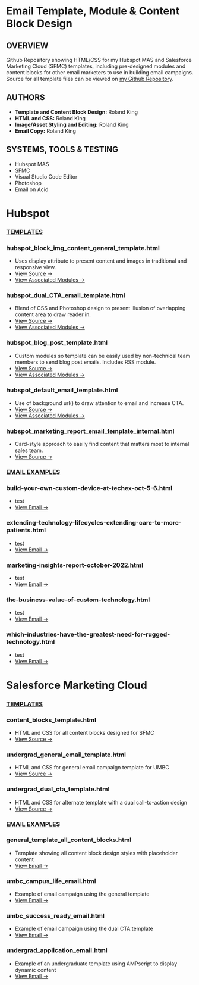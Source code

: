 # Email Template, Module & Content Block Design
## OVERVIEW
Github Repository showing HTML/CSS for my Hubspot MAS and Salesforce Marketing Cloud (SFMC) templates, including pre-designed modules and content blocks for other email marketers to use in building email campaigns. Source for all template files can be viewed on [my Github Repository](https://github.com/RolandHKing/rolandhking.github.io).

## AUTHORS
 * **Template and Content Block Design:** Roland King
 * **HTML and CSS:** Roland King
 * **Image/Asset Styling and Editing:** Roland King
 * **Email Copy:** Roland King

## SYSTEMS, TOOLS & TESTING
* Hubspot MAS
* SFMC
* Visual Studio Code Editor
* Photoshop
* Email on Acid

# Hubspot
### <ins>TEMPLATES</ins>

### hubspot_block_img_content_general_template.html
* Uses display attribute to present content and images in traditional and responsive view.
* [View Source →](https://github.com/RolandHKing/rolandhking.github.io/blob/main/Hubspot/templates/hubspot_block_img_content_general_template.html)
* [View Associated Modules →](https://github.com/RolandHKing/rolandhking.github.io/blob/main/Hubspot/Modules/hubspot_module_assets_block_content_img_text_template.html)

### hubspot_dual_CTA_email_template.html
* Blend of CSS and Photoshop design to present illusion of overlapping content area to draw reader in.
* [View Source →](https://github.com/RolandHKing/rolandhking.github.io/blob/main/Hubspot/templates/hubspot_dual_CTA_email_template.html)
* [View Associated Modules →](https://github.com/RolandHKing/rolandhking.github.io/blob/main/Hubspot/Modules/hubspot_module_assets_dual_CTA_template.html)

### hubspot_blog_post_template.html
* Custom modules so template can be easily used by non-technical team members to send blog post emails. Includes RSS module.
* [View Source →](https://github.com/RolandHKing/rolandhking.github.io/blob/main/Hubspot/templates/hubspot_blog_post_template.html)
* [View Associated Modules →](https://github.com/RolandHKing/rolandhking.github.io/blob/main/Hubspot/Modules/hubspot_module_assets_blog_post_template.html)

### hubspot_default_email_template.html
* Use of background url() to draw attention to email and increase CTA.
* [View Source →](https://github.com/RolandHKing/rolandhking.github.io/blob/main/Hubspot/templates/hubspot_default_email_template.html)
* [View Associated Modules →](https://github.com/RolandHKing/rolandhking.github.io/blob/main/Hubspot/Modules/hubspot_module_assets_default_template.html)

### hubspot_marketing_report_email_template_internal.html
* Card-style approach to easily find content that matters most to internal sales team.
* [View Source →](https://github.com/RolandHKing/rolandhking.github.io/blob/main/Hubspot/templates/hubspot_marketing_report_email_template_internal.html)

### <ins>EMAIL EXAMPLES</ins>
### build-your-own-custom-device-at-techex-oct-5-6.html
* test
* [View Email →]()

### extending-technology-lifecycles-extending-care-to-more-patients.html
* test
* [View Email →]()

### marketing-insights-report-october-2022.html
* test
* [View Email →]()

### the-business-value-of-custom-technology.html
* test
* [View Email →]()

### which-industries-have-the-greatest-need-for-rugged-technology.html
* test
* [View Email →]()

# Salesforce Marketing Cloud
### <ins>TEMPLATES</ins>
### content_blocks_template.html
 * HTML and CSS for all content blocks designed for SFMC
 * [View Source →](https://github.com/RolandHKing/rolandhking.github.io/blob/main/SFMC/templates/content_blocks_template.html)

### undergrad_general_email_template.html
 * HTML and CSS for general email campaign template for UMBC
 * [View Source →](https://github.com/RolandHKing/rolandhking.github.io/blob/main/SFMC/templates/undergrad_general_email_template.html)

### undergrad_dual_cta_template.html
 * HTML and CSS for alternate template with a dual call-to-action design
 * [View Source →](https://github.com/RolandHKing/rolandhking.github.io/blob/main/SFMC/templates/undergrad_dual_cta_template.html)

### <ins>EMAIL EXAMPLES</ins>
### general_template_all_content_blocks.html
 * Template showing all content block design styles with placeholder content
 * [View Email →](https://rolandhking.github.io/SFMC/general_template_all_content_blocks.html)

### umbc_campus_life_email.html
 * Example of email campaign using the general template
 * [View Email →](https://rolandhking.github.io/SFMC/umbc_campus_life_email.html)

### umbc_success_ready_email.html
 * Example of email campaign using the dual CTA template
 * [View Email →](https://rolandhking.github.io/SFMC/umbc_success_ready_email.html)

### undergrad_application_email.html
* Example of an undergraduate template using AMPscript to display dynamic content
* [View Email →](https://rolandhking.github.io/SFMC/undergrad_application_email.html)
